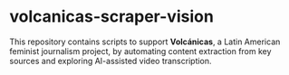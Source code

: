# volcanicas-scraper-vision
This repository contains scripts to support **Volcánicas**, a Latin American feminist journalism project, by automating content extraction from key sources and exploring AI-assisted video transcription.
